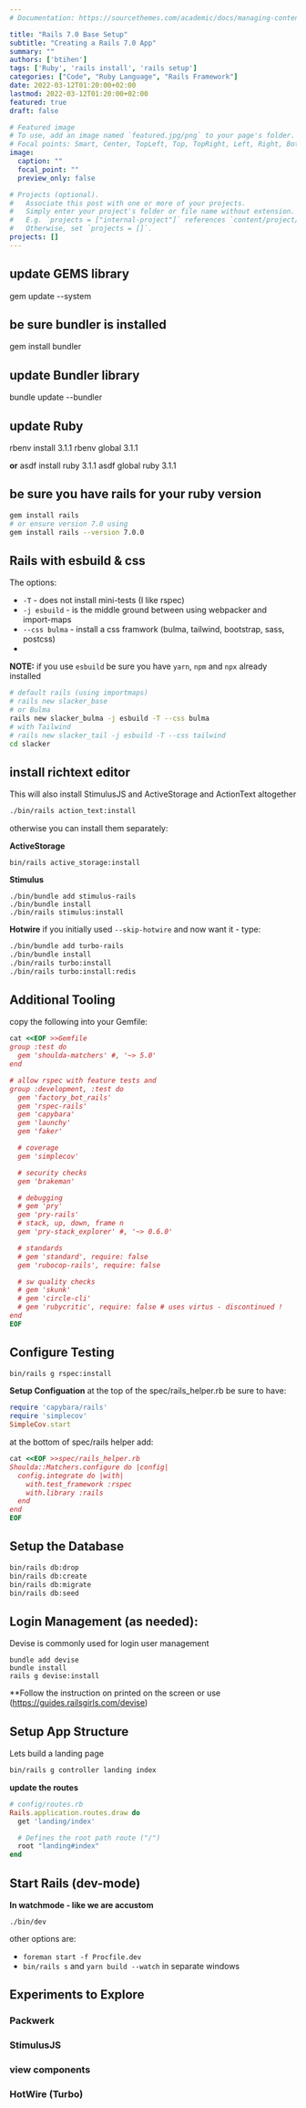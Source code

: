 ```yaml
---
# Documentation: https://sourcethemes.com/academic/docs/managing-content/

title: "Rails 7.0 Base Setup"
subtitle: "Creating a Rails 7.0 App"
summary: ""
authors: ['btihen']
tags: ['Ruby', 'rails install', 'rails setup']
categories: ["Code", "Ruby Language", "Rails Framework"]
date: 2022-03-12T01:20:00+02:00
lastmod: 2022-03-12T01:20:00+02:00
featured: true
draft: false

# Featured image
# To use, add an image named `featured.jpg/png` to your page's folder.
# Focal points: Smart, Center, TopLeft, Top, TopRight, Left, Right, BottomLeft, Bottom, BottomRight.
image:
  caption: ""
  focal_point: ""
  preview_only: false

# Projects (optional).
#   Associate this post with one or more of your projects.
#   Simply enter your project's folder or file name without extension.
#   E.g. `projects = ["internal-project"]` references `content/project/deep-learning/index.md`.
#   Otherwise, set `projects = []`.
projects: []
---
```


## update GEMS library
gem update --system

## be sure bundler is installed
gem install bundler

## update Bundler library
bundle update --bundler

## update Ruby
rbenv install 3.1.1
rbenv global 3.1.1

**or**
asdf install ruby 3.1.1
asdf global ruby 3.1.1

## be sure you have rails for your ruby version
```bash
gem install rails
# or ensure version 7.0 using
gem install rails --version 7.0.0
```

## Rails with esbuild & css

The options:
* `-T` - does not install mini-tests (I like rspec)
* `-j esbuild` - is the middle ground between using webpacker and import-maps
* `--css bulma` - install a css framwork (bulma, tailwind, bootstrap, sass, postcss)
*
**NOTE:** if you use `esbuild` be sure you have `yarn`, `npm` and `npx` already installed


```bash
# default rails (using importmaps)
# rails new slacker_base
# or Bulma
rails new slacker_bulma -j esbuild -T --css bulma
# with Tailwind
# rails new slacker_tail -j esbuild -T --css tailwind
cd slacker
```

## install richtext editor

This will also install StimulusJS and ActiveStorage and ActionText altogether
```bash
./bin/rails action_text:install
```

otherwise you can install them separately:

**ActiveStorage**
```
bin/rails active_storage:install
```

**Stimulus**
```
./bin/bundle add stimulus-rails
./bin/bundle install
./bin/rails stimulus:install
```

**Hotwire**
if you initially used `--skip-hotwire` and now want it - type:
```bash
./bin/bundle add turbo-rails
./bin/bundle install
./bin/rails turbo:install
./bin/rails turbo:install:redis
```

## Additional Tooling

copy the following into your Gemfile:

```ruby
cat <<EOF >>Gemfile
group :test do
  gem 'shoulda-matchers' #, '~> 5.0'
end

# allow rspec with feature tests and
group :development, :test do
  gem 'factory_bot_rails'
  gem 'rspec-rails'
  gem 'capybara'
  gem 'launchy'
  gem 'faker'

  # coverage
  gem 'simplecov'

  # security checks
  gem 'brakeman'

  # debugging
  # gem 'pry'
  gem 'pry-rails'
  # stack, up, down, frame n
  gem 'pry-stack_explorer' #, '~> 0.6.0'

  # standards
  # gem 'standard', require: false
  gem 'rubocop-rails', require: false

  # sw quality checks
  # gem 'skunk'
  # gem 'circle-cli'
  # gem 'rubycritic', require: false # uses virtus - discontinued !
end
EOF
```

## Configure Testing

```bash
bin/rails g rspec:install
```

**Setup Configuation**
at the top of the spec/rails_helper.rb be sure to have:
```ruby
require 'capybara/rails'
require 'simplecov'
SimpleCov.start
```

at the bottom of spec/rails helper add:
```ruby
cat <<EOF >>spec/rails_helper.rb
Shoulda::Matchers.configure do |config|
  config.integrate do |with|
    with.test_framework :rspec
    with.library :rails
  end
end
EOF
```

## Setup the Database
```bash
bin/rails db:drop
bin/rails db:create
bin/rails db:migrate
bin/rails db:seed
```

## Login Management (as needed):

Devise is commonly used for login  user management

```
bundle add devise
bundle install
rails g devise:install
```

**Follow the instruction on printed on the screen or use (https://guides.railsgirls.com/devise)

## Setup App Structure

Lets build a landing page
```bash
bin/rails g controller landing index
```

**update the routes**
```ruby
# config/routes.rb
Rails.application.routes.draw do
  get 'landing/index'

  # Defines the root path route ("/")
  root "landing#index"
end
```

## Start Rails (dev-mode)

**In watchmode - like we are accustom**

`./bin/dev`

other options are:
* `foreman start -f Procfile.dev`
* `bin/rails s` and `yarn build --watch` in separate windows


## Experiments to Explore

### Packwerk
### StimulusJS
### view components
### HotWire (Turbo)
